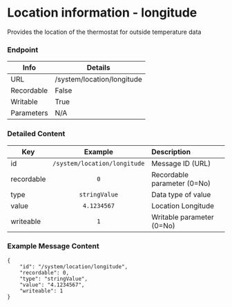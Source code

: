 # Location information - longitude

Provides the location of the thermostat for outside temperature data

### Endpoint

| Info  | Details |
| ------------- | ------------- |
| URL   | /system/location/longitude   |
| Recordable   | False   |
| Writable   | True   |
| Parameters  | N/A |

### Detailed Content

|  Key  | Example | Description |
| ------------- | :------: | :------------------------------ |
|  id | `/system/location/longitude` | Message ID (URL) |
|  recordable | `0` | Recordable parameter (0=No) |
|  type | `stringValue` | Data type of value |
|  value | `4.1234567` | Location Longitude |
|  writeable | `1` | Writable parameter (0=No) |



### Example Message Content
```
{
    "id": "/system/location/longitude",
    "recordable": 0,
    "type": "stringValue",
    "value": "4.1234567",
    "writeable": 1
}
```
